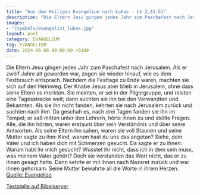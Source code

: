 ```yaml
---
title: "Aus dem Heiligen Evangelium nach Lukas - Lk 2,41-51"
description: "Die Eltern Jesu gingen jedes Jahr zum Paschafest nach Jerusalem. Als er zwölf Jahre alt geworden war, zogen sie wieder hinauf, wie es dem Festbrauch entsprach. Nachdem die Festtage zu Ende waren, machten sie sich auf den Heimweg. Der Knabe Jesus aber blieb in Jerusalem, ohne dass...."
images:
- "/symbols/evangelist_lukas.jpg"
layout: post
category: EVANGELIUM
tag: EVANGELIUM
date: 2024-06-08 08:00:00 +0100
---
```

Die Eltern Jesu gingen jedes Jahr zum Paschafest nach Jerusalem.
Als er zwölf Jahre alt geworden war, zogen sie wieder hinauf, wie es dem Festbrauch entsprach.
Nachdem die Festtage zu Ende waren, machten sie sich auf den Heimweg. Der Knabe Jesus aber blieb in Jerusalem, ohne dass seine Eltern es merkten.<!--more-->
Sie meinten, er sei in der Pilgergruppe, und reisten eine Tagesstrecke weit; dann suchten sie ihn bei den Verwandten und Bekannten.
Als sie ihn nicht fanden, kehrten sie nach Jerusalem zurück und suchten nach ihm.
Da geschah es, nach drei Tagen fanden sie ihn im Tempel; er saß mitten unter den Lehrern, hörte ihnen zu und stellte Fragen.
Alle, die ihn hörten, waren erstaunt über sein Verständnis und über seine Antworten.
Als seine Eltern ihn sahen, waren sie voll Staunen und seine Mutter sagte zu ihm: Kind, warum hast du uns das angetan? Siehe, dein Vater und ich haben dich mit Schmerzen gesucht.
Da sagte er zu ihnen: Warum habt ihr mich gesucht? Wusstet ihr nicht, dass ich in dem sein muss, was meinem Vater gehört?
Doch sie verstanden das Wort nicht, das er zu ihnen gesagt hatte.
Dann kehrte er mit ihnen nach Nazaret zurück und war ihnen gehorsam. Seine Mutter bewahrte all die Worte in ihrem Herzen.<br>
[Quelle: Evangelizo](https://evangeliumtagfuertag.org/DE/gospel)

[Textstelle auf Bibelserver](https://www.bibleserver.com/EU/Lukas2,41-51)
